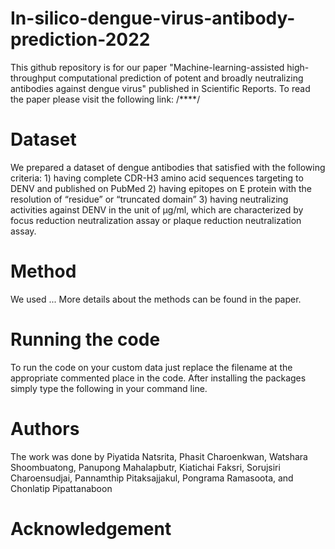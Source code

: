 # In-silico-dengue-virus-antibody-prediction-2022
This github repository is for our paper "Machine-learning-assisted high-throughput computational prediction of potent and broadly neutralizing antibodies against dengue virus" published in Scientific Reports. To read the paper please visit the following link: /****/

# Dataset
We prepared a dataset of dengue antibodies that satisfied with the following criteria: 1) having complete CDR-H3 amino acid sequences targeting to DENV and published on PubMed 2) having epitopes on E protein with the resolution of “residue” or “truncated domain” 3) having neutralizing activities against DENV in the unit of µg/ml, which are characterized by focus reduction neutralization assay or plaque reduction neutralization assay. 

# Method
We used ... More details about the methods can be found in the paper.

# Running the code
To run the code on your custom data just replace the filename at the appropriate commented place in the code. After installing the packages simply type the following in your command line.

# Authors
The work was done by Piyatida Natsrita, Phasit Charoenkwan, Watshara Shoombuatong, Panupong Mahalapbutr, Kiatichai Faksri, Sorujsiri Charoensudjai, Pannamthip Pitaksajjakul, Pongrama Ramasoota, and Chonlatip Pipattanaboon

# Acknowledgement
